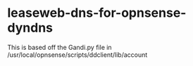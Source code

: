 # leaseweb-dns-for-opnsense-dyndns
This is based off the Gandi.py file in /usr/local/opnsense/scripts/ddclient/lib/account
